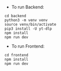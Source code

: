 - To run Backend:
```
cd backend
python3 -m venv venv 
source venv/bin/activate 
pip3 install -U yt-dlp 
npm install
npm run dev
```

- To run Frontend:
```
cd frontend
npm install
npm run dev
```